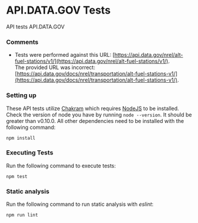 # API.DATA.GOV Tests

API tests API.DATA.GOV

### Comments
   - Tests were performed against this URL: [https://api.data.gov/nrel/alt-fuel-stations/v1/](https://api.data.gov/nrel/alt-fuel-stations/v1/).  
     The provided URL was incorrect: [https://api.data.gov/docs/nrel/transportation/alt-fuel-stations-v1/](https://api.data.gov/docs/nrel/transportation/alt-fuel-stations-v1/).

### Setting up

These API tests utilize [Chakram](http://dareid.github.io/chakram/) which requires [NodeJS](https://nodejs.org) to be installed.
Check the version of node you have by running `node --version`. It should be greater than v0.10.0.
All other dependencies need to be installed with the following command:

    npm install

### Executing Tests

Run the following command to execute tests:

    npm test

### Static analysis

Run the following command to run static analysis with _eslint_:

    npm run lint


